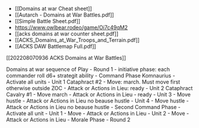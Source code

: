 - [[Domains at war Cheat sheet]]
- [[Autarch - Domains at War Battles.pdf]]
- [[Simple Battle Sheet.pdf]]
- https://www.owlbear.rodeo/game/Oi7c49qM2
- [[acks domains at war counter sheet.pdf]]
- [[ACKS_Domains_at_War_Troops_and_Terrain.pdf]]
- [[ACKS DAW Battlemap Full.pdf]]



[[202208070936 ACKS Domains at War Battles]]

 Domains at war sequence of Play
	-  Round 1
		- initiative phase: each commander roll d6+ strategit ability
		- Command Phase Komnaurius
			- Activate all units
				- Unit 1 Cataphract #2
					- Move: march. Must move first otherwise outside ZOC
					- Attack or Actions in Lieu: ready
				- Unit 2 Cataphract Cavalry #1 
					- Move march
					- Attack or Actions in Lieu
						- ready
				- Unit 3
					- Move hustle
					- Attack or Actions in Lieu no beause hustle
				- Unit 4
					- Move hustle
					- Attack or Actions in Lieu no beause hustle
		- Second Command Phase
				- Activate all unit
				- Unit 1
					- Move
					- Attack or Actions in Lieu
				- Unit 2
					- Move
					- Attack or Actions in Lieu
		- Morale Phase
	- Round 2